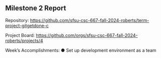 ## Milestone 2 Report

Repository: https://github.com/sfsu-csc-667-fall-2024-roberts/term-project-gitgetdone-c

Project Board: https://github.com/orgs/sfsu-csc-667-fall-2024-roberts/projects/4

Week’s Accomplishments:
● Set up development environment as a team
